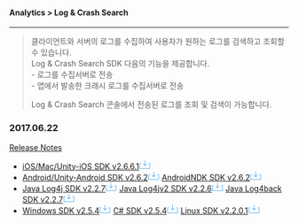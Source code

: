 #### Analytics > Log & Crash Search

<hr/>

> 클라이언트와 서버의 로그를 수집하여 사용자가 원하는 로그를 검색하고 조회할 수 있습니다.
> <br>Log & Crash Search SDK 다음의 기능을 제공합니다. 
> <br>- 로그를 수집서버로 전송
> <br>- 앱에서 발송한 크래시 로그를 수집서버로 전송
>
> Log & Crash Search 콘솔에서 전송된 로그를 조회 및 검색이 가능합니다.

### 2017.06.22
<span><a href="http://alpha-docs.cloud.toast.com/ko/Analytics/Log%20&%20Crash%20Search/ko/Release%20Notes/#20170622">Release Notes</a></span>


- [iOS/Mac/Unity-iOS SDK v2.6.6.1![inline-img-download](../download.png)](http://static.toastoven.net/toastcloud/sdk_download/logncrash/toast-logncrash-ios-unity-mac-sdk-2.6.6.1.zip) 
- [Android/Unity-Android SDK v2.6.2![inline-img-download](../download.png)](http://static.toastoven.net/toastcloud/sdk_download/logncrash/toast-logncrash-android-2.6.2.zip) [AndroidNDK SDK v2.6.2![inline-img-download](../download.png)](http://static.toastoven.net/toastcloud/sdk_download/logncrash/toast-logncrash-androidndk-sdk-2.6.2.zip)
- [Java Log4j SDK v2.2.7![inline-img-download](../download.png)](http://static.toastoven.net/toastcloud/sdk_download/logncrash/toast-logncrash-log4j-sdk-2.2.7.zip) [Java Log4jv2 SDK v2.2.6![inline-img-download](../download.png)](http://static.toastoven.net/toastcloud/sdk_download/logncrash/toast-logncrash-log4j2-sdk-2.2.6.zip) [Java Log4back SDK v2.2.7![inline-img-download](../download.png)](http://static.toastoven.net/toastcloud/sdk_download/logncrash/toast-logncrash-logback-sdk-2.2.7.zip)
- [Windows SDK v2.5.4![inline-img-download](../download.png)](http://static.toastoven.net/toastcloud/sdk_download/logncrash/toast-logncrash-cpp-windows-sdk-2.5.4.zip) [C# SDK v2.5.4![inline-img-download](../download.png)](http://static.toastoven.net/toastcloud/sdk_download/logncrash/toast-logncrash-csharp-windows-sdk-2.5.4.zip) [Linux SDK v2.2.0.1![inline-img-download](../download.png)](http://static.toastoven.net/toastcloud/sdk_download/logncrash/toast-logncrash-cpp-linux-sdk-2.2.0.1.zip)


